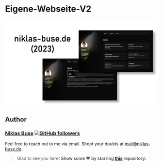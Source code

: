 # Eigene-Webseite-V2
![Screenshot](/.github/screenshots/screenshot.png)


## Author
### [Niklas Buse](https://github.com/ScreepCode) [![GitHub followers](https://img.shields.io/github/followers/ScreepCode.svg?label=Follow%20@ScreepCode&style=social)](https://github.com/ScreepCode/)

Feel free to reach out to me via email. Shoot your doubts at [mail@niklas-buse.de](mailto:mail@niklas-buse.de?Subject=Eigene-Webseite-V2).

> Glad to see you here! **Show some ❤️ by starring [this](https://github.com/ScreepCode/Eigene-Webseite-V2/) repository.**